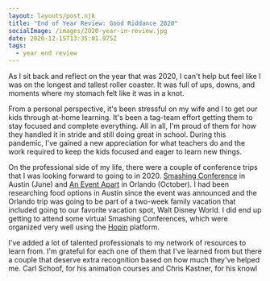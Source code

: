 ```yaml
---
layout: layouts/post.njk
title: "End of Year Review: Good Riddance 2020"
socialImage: /images/2020-year-in-review.jpg
date: 2020-12-15T13:35:01.975Z
tags:
  - year end review
---
```

As I sit back and reflect on the year that was 2020, I can't help but feel like I was on the longest and tallest roller coaster. It was full of ups, downs, and moments where my stomach felt like it was in a knot.

From a personal perspective, it's been stressful on my wife and I to get our kids through at-home learning. It's been a tag-team effort getting them to stay focused and complete everything. All in all, I'm proud of them for how they handled it in stride and still doing great in school. During this pandemic, I've gained a new appreciation for what teachers do and the work required to keep the kids focused and eager to learn new things.

On the professional side of my life, there were a couple of conference trips that I was looking forward to going to in 2020. [Smashing Conference](https://smashingconf.com) in Austin (June) and [An Event Apart](https://aneventapart.com/) in Orlando (October). I had been researching food options in Austin since the event was announced and the Orlando trip was going to be part of a two-week family vacation that included going to our favorite vacation spot, Walt Disney World. I did end up getting to attend some virtual Smashing Conferences, which were organized very well using the [Hopin](https://hopin.com/) platform.

I've added a lot of talented professionals to my network of resources to learn from. I'm grateful for each one of them that I've learned from but there a couple that deserve extra recognition based on how much they've helped me. Carl Schoof, for his animation courses and Chris Kastner, for his knowl